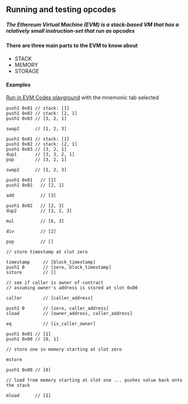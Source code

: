 ## Running and testing opcodes



##### The Ethereum Virtual Machine (EVM) is a stack-based VM that has a relatively small instruction-set that run as opcodes

#### There are three main parts to the EVM to know about

- STACK
- MEMORY
- STORAGE

#### Examples

[Run in EVM Codes playground](https://www.evm.codes/playground) with the mnemonic tab selected

```
push1 0x01 // stack: [1]
push1 0x02 // stack: [2, 1]
push1 0x03 // [3, 2, 1]

swap2      // [1, 2, 3]

```

```
push1 0x01 // stack: [1]
push1 0x02 // stack: [2, 1]
push1 0x03 // [3, 2, 1]
dup1       // [3, 3, 2, 1]
pop        // [3, 2, 1]

swap2      // [1, 2, 3]

```

```
push1 0x01   // [1]
push1 0x02   // [2, 1]
  
add          // [3] 
  
push1 0x02   // [2, 3]
dup2         // [3, 2, 3]
  
mul          // [6, 3]
  
div          // [2]
  
pop          // []

```

```
// store timestamp at slot zero

timestamp     // [block_timestamp]
push1 0       // [zero, block_timestamp]
sstore        // []

```


```
// see if caller is owner of contract
// assuming owner's address is stored at slot 0x00

caller        // [caller_address]

push1 0       // [zero, caller_address]
sload         // [owner_address, caller_address]

eq            // [is_caller_owner]

```

```
push1 0x01 // [1]
push1 0x00 // [0, 1]

// store one in memory starting at slot zero

mstore

push1 0x00 // [0]

// load from memory starting at slot one ... pushes value back onto the stack

mload      // [1]
```